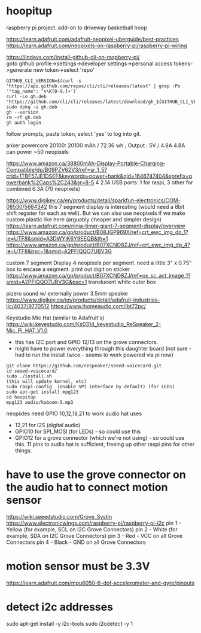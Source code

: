# hoopitup
raspberry pi project. add-on to driveway basketball hoop

https://learn.adafruit.com/adafruit-neopixel-uberguide/best-practices
https://learn.adafruit.com/neopixels-on-raspberry-pi/raspberry-pi-wiring

https://lindevs.com/install-github-cli-on-raspberry-pi/<BR>
goto github profile->settings->developer settings->personal access tokens->generate new token->select 'repo'<BR>
```
GITHUB_CLI_VERSION=$(curl -s "https://api.github.com/repos/cli/cli/releases/latest" | grep -Po '"tag_name": "v\K[0-9.]+')
curl -Lo gh.deb "https://github.com/cli/cli/releases/latest/download/gh_${GITHUB_CLI_VERSION}_linux_armv6.deb"
sudo dpkg -i gh.deb
gh --version
rm -rf gh.deb
gh auth login
```
follow prompts, paste token, select 'yes' to log into git.

anker powercore 20100: 20100 mAh / 72.36 wh ; Output : 5V / 4.8A
4.8A can power ~50 neopixels

https://www.amazon.ca/38800mAh-Display-Portable-Charging-Compatible/dp/B09PZV62V3/ref=sr_1_5?crid=1TBF57JE1DSEF&keywords=power+bank&qid=1646747404&sprefix=powerbank%2Caps%2C243&sr=8-5
4 2.1A USB ports: 1 for raspi, 3 other for combined 6.3A (70 neopixels)

https://www.digikey.ca/en/products/detail/sparkfun-electronics/COM-08530/5684342
this 7 segment display is interesting (would need a 8bit shift register for each as well).
But we can also use neopixels if we make custom plastic like here (arguably cheaper and simpler design)
https://learn.adafruit.com/ninja-timer-giant-7-segment-display/overview
https://www.amazon.ca/gp/product/B08JGP969X/ref=crt_ewc_img_dp_1?ie=UTF8&smid=A3DWYIK6Y9EEQB&th=1
https://www.amazon.ca/gp/product/B07XCND8ZJ/ref=crt_ewc_img_dp_4?ie=UTF8&psc=1&smid=A2PFIQQO7UBV3G


custom 7 segment Display
4 neopixels per segment.
need a little 3" x 0.75" box to encase a segment.
print out digit on sticker https://www.amazon.ca/gp/product/B07XCND8ZJ/ref=ox_sc_act_image_1?smid=A2PFIQQO7UBV3G&psc=1
translucent white outer box

pizero sound w/ externally power 3.5mm speaker
https://www.digikey.ca/en/products/detail/adafruit-industries-llc/4037/9770512
https://www.ihomeaudio.com/ibt72pc/

Keystudio Mic Hat (similar to Adafruit's) https://wiki.keyestudio.com/Ks0314_keyestudio_ReSpeaker_2-Mic_Pi_HAT_V1.0
- this has I2C port and GPIO 12/13 on the grove connectors.
- might have to power everything through this daughter board
  (not sure - had to run the install twice - seems to work powered via pi now)
```
git clone https://github.com/respeaker/seeed-voicecard.git
cd seeed-voicecard/
sudo ./install.sh
(this will update kernel, etc)
sudo raspi-config  (enable SPI interface by default) (for LEDs)
sudo apt-get install mpg123
cd hoopitup
mpg123 audio/kaboom-5.mp3
```

neopixles need GPIO  10,12,18,21 to work
audio hat uses
 - 12,21 for I2S (digital audio)
 - GPIO10 for SPI_MOSI (for LEDs) - so could use this
 - GPIO12 for a grove connector (which we're not using) - so could use this.
11 pins to audio hat is sufficient, freeing up other raspi pins for other things.

# have to use the grove connector on the audio hat to connect motion sensor
https://wiki.seeedstudio.com/Grove_Systin
https://www.electronicwings.com/raspberry-pi/raspberry-pi-i2c
pin 1 - Yellow (for example, SCL on I2C Grove Connectors)
pin 2 - White (for example, SDA on I2C Grove Connectors)
pin 3 - Red - VCC on all Grove Connectors
pin 4 - Black - GND on all Grove Connectors

# motion sensor must be 3.3V
https://learn.adafruit.com/mpu6050-6-dof-accelerometer-and-gyro/pinouts

# detect i2c addresses
sudo apt-get install -y i2c-tools
sudo i2cdetect -y 1
